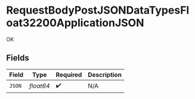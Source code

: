 # RequestBodyPostJSONDataTypesFloat32200ApplicationJSON

OK


## Fields

| Field              | Type               | Required           | Description        |
| ------------------ | ------------------ | ------------------ | ------------------ |
| `JSON`             | *float64*          | :heavy_check_mark: | N/A                |